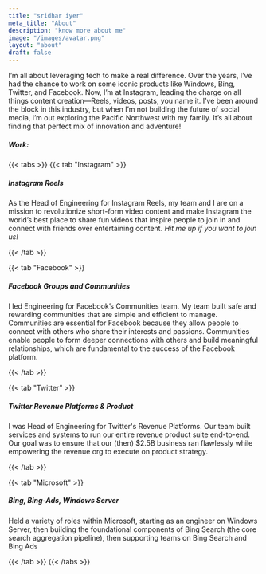 ```yaml
---
title: "sridhar iyer"
meta_title: "About"
description: "know more about me"
image: "/images/avatar.png"
layout: "about"
draft: false
---
```


I’m all about leveraging tech to make a real difference. Over the years, I’ve had the chance to work on some iconic products like Windows, Bing, Twitter, and Facebook. Now, I’m at Instagram, leading the charge on all things content creation—Reels, videos, posts, you name it. I’ve been around the block in this industry, but when I’m not building the future of social media, I’m out exploring the Pacific Northwest with my family. It’s all about finding that perfect mix of innovation and adventure!

##### Work:
{{< tabs >}}
{{< tab "Instagram" >}}

##### Instagram Reels

As the Head of Engineering for Instagram Reels, my team and I are on a mission to revolutionize short-form video content and make Instagram the world’s best place to share fun videos that inspire people to join in and connect with friends over entertaining content.
*Hit me up if you want to join us!*

{{< /tab >}}

{{< tab "Facebook" >}}

##### Facebook Groups and Communities

I led Engineering for Facebook’s Communities team. My team built safe and rewarding communities that are simple and efficient to manage. Communities are essential for Facebook because they allow people to connect with others who share their interests and passions. Communities enable people to form deeper connections with others and build meaningful relationships, which are fundamental to the success of the Facebook platform.

{{< /tab >}}

{{< tab "Twitter" >}}

##### Twitter Revenue Platforms & Product

I was Head of Engineering for Twitter's Revenue Platforms. Our team built services and systems to run our entire revenue product suite end-to-end. Our goal was to ensure that our (then) $2.5B business ran flawlessly while empowering the revenue org to execute on product strategy.

{{< /tab >}}

{{< tab "Microsoft" >}}

##### Bing, Bing-Ads, Windows Server

Held a variety of roles within Microsoft, starting as an engineer on Windows Server, then building the foundational components of Bing Search (the core search aggregation pipeline), then supporting teams on Bing Search and Bing Ads

{{< /tab >}}
{{< /tabs >}}
